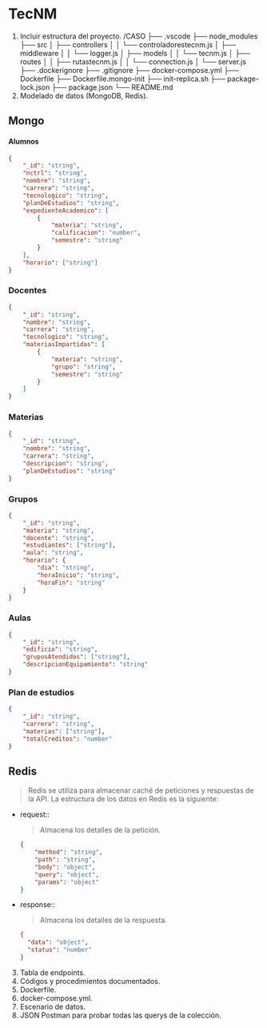 # TecNM
1. Incluir estructura del proyecto.
/CASO
├── .vscode
├── node_modules
├── src
│ ├── controllers
│ │ └── controladorestecnm.js
│ ├── middleware
│ │ └── logger.js
│ ├── models
│ │ └── tecnm.js
│ ├── routes
│ │ ├── rutastecnm.js
│ │ └── connection.js
│ └── server.js
├── .dockerignore
├── .gitignore
├── docker-compose.yml
├── Dockerfile
├── Dockerfile.mongo-init
├── init-replica.sh
├── package-lock.json
├── package.json
└── README.md
2. Modelado de datos (MongoDB, Redis).
## Mongo
#### Alumnos
```json
{
    "_id": "string",
    "nctrl": "string",
    "nombre": "string",
    "carrera": "string",
    "tecnologico": "string",
    "planDeEstudios": "string",
    "expedienteAcademico": [
        {
            "materia": "string",
            "calificacion": "number",
            "semestre": "string"
        }
    ],
    "horario": ["string"]
}
```
### Docentes
```json
{
    "_id": "string",
    "nombre": "string",
    "carrera": "string",
    "tecnologico": "string",
    "materiasImpartidas": [
        {
            "materia": "string",
            "grupo": "string",
            "semestre": "string"
        }
    ]
}
```
### Materias
```json
{
    "_id": "string",
    "nombre": "string",
    "carrera": "string",
    "descripcion": "string",
    "planDeEstudios": "string"
}
```
### Grupos
```json
{
    "_id": "string",
    "materia": "string",
    "docente": "string",
    "estudiantes": ["string"],
    "aula": "string",
    "horario": {
        "dia": "string",
        "horaInicio": "string",
        "horaFin": "string"
    }
}
```
### Aulas
```json
{
    "_id": "string",
    "edificio": "string",
    "gruposAtendidos": ["string"],
    "descripcionEquipamiento": "string"
}
```
### Plan de estudios
```json
{
    "_id": "string",
    "carrera": "string",
    "materias": ["string"],
    "totalCreditos": "number"
}
```
## Redis
> Redis se utiliza para almacenar caché de peticiones y respuestas de la API. La estructura de los datos en Redis es la siguiente:
- request:<timestamp>: 
  > Almacena los detalles de la petición.
  ```json
  {
      "method": "string",
      "path": "string",
      "body": "object",
      "query": "object",
      "params": "object"
  }
  ```
- response:<timestamp>: 
  > Almacena los detalles de la respuesta.
  ```json
  {
    "data": "object",
    "status": "number"
  }
  ```
3. Tabla de endpoints.
4. Códigos y procedimientos documentados.
5. Dockerfile.
6. docker-compose.yml.
7. Escenario de datos.
8. JSON Postman para probar todas las querys de la colección.
